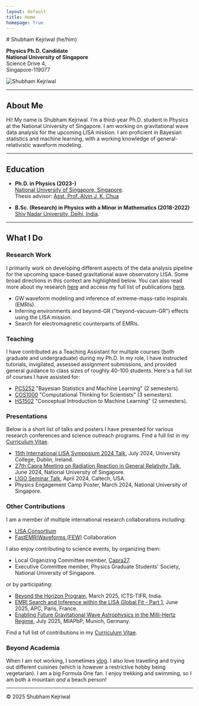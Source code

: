```yaml
---
layout: default
title: Home
homepage: True
---
```


<!-- Start of Intro Section with Image -->
<div class="intro-section">
  <div class="intro-text" markdown="1"> <!-- Added markdown="1" to ensure Markdown inside renders -->
# Shubham Kejriwal (he/him)

**Physics Ph.D. Candidate**   
**National University of Singapore**  
Science Drive 4,  
Singapore-119077
  </div>
  <div class="intro-image-container">
    <img src="{{ site.baseurl | default: '' }}/assets/profile_large.jpg" alt="Shubham Kejriwal" class="intro-profile-image">
  </div>
</div>
<!-- End of Intro Section -->

---
## About Me

Hi! My name is Shubham Kejriwal. I’m a third-year Ph.D. student in Physics at the National University of Singapore. I am working on gravitational wave data analysis for the upcoming LISA mission. I am proficient in Bayesian statistics and machine learning, with a working knowledge of general-relativistic waveform modeling.

---
## Education

- **Ph.D. in Physics (2023-)**  
    [National University of Singapore, Singapore](https://www.nus.edu.sg/).   
    Thesis advisor: [Asst. Prof. Alvin J. K. Chua](https://www.physics.nus.edu.sg/faculty/chua-alvin-jk/)   

- **B.Sc. (Research) in Physics with a Minor in Mathematics (2018-2022)**  
    [Shiv Nadar University, Delhi, India](https://snu.edu.in/home/).   

---
## What I Do

### Research Work  

  I primarily work on developing different aspects of the data analysis pipeline for the upcoming space-based gravitational wave observatory LISA. Some broad directions in this context are highlighted below. You can also read more about my research [here](/shubham/research/) and access my full list of publications [here](/shubham/publications/).  
  
  - GW waveform modeling and inference of extreme-mass-ratio inspirals (EMRIs).  
  - Inferring environments and beyond-GR ("beyond-vacuum-GR") effects using the LISA mission.  
  - Search for electromagnetic counterparts of EMRIs.  

### Teaching  
  I have contributed as a Teaching Assistant for multiple courses (both graduate and undergraduate) during my Ph.D. In my role, I have instructed tutorials, invigilated, assessed assignment submissions, and provided general guidance to class sizes of roughly 40-100 students. Here's a full list of courses I have assisted for:  
  - [PC5252](https://nusmods.com/courses/PC5252/bayesian-statistics-and-machine-learning) "Bayesian Statistics and Machine Learning" (2 semesters).  
  - [COS1000](https://nusmods.com/courses/COS1000/computational-thinking-for-scientists) "Computational Thinking for Scientists" (3 semesters).   
  - [HS1502](https://nusmods.com/courses/HS1502/conceptual-introduction-to-machine-learning) "Conceptual Introduction to Machine Learning" (2 semesters).  

    
### Presentations
  Below is a short list of talks and posters I have presented for various research conferences and science outreach programs. Find a full list in my [Curriculum Vitae](/assets/Shubham_Kejriwal_CV.pdf).    
  - [15th International LISA Symposium 2024 Talk](https://virtual.oxfordabstracts.com/event/5189/submission/77), July 2024, University College, Dublin, Ireland.  
  - [27th Capra Meeting on Radiation Reaction in General Relativity Talk](https://www.caprameeting.org/capra-meetings/capra-27), June 2024, National University of Singapore.
  - [LIGO Seminar Talk](https://www.caltech.edu/campus-life-events/calendar/ligo-seminar-86), April 2024, Caltech, USA.  
  - Physics Engagement Camp Poster, March 2024, National University of Singapore.  
  

### Other Contributions  
  I am a member of multiple international research collaborations including:  
  - [LISA Consortium](https://www.lisamission.org/)  
  - [FastEMRIWaveforms (FEW)](https://github.com/BlackHolePerturbationToolkit/FastEMRIWaveforms) Collaboration  
  
  I also enjoy contributing to science events, by organizing them:  
  - Local Organizing Committee member, [Capra27](https://www.caprameeting.org/capra-meetings/capra-27).   
  - Executive Committee member, Physics Graduate Students' Society, National University of Singapore.  
  
  or by participating:  
  - [Beyond the Horizon Program](https://icts.res.in/program/beyondhorizon), March 2025, ICTS-TIFR, India.  
  - [EMRI Search and Inference within the LISA Global Fit - Part 1](https://indico.in2p3.fr/event/34916/overview), June 2025, APC, Paris, France.  
  - [Enabling Future Gravitational Wave Astrophysics in the Milli-Hertz Regime](https://www.munich-iapbp.de/activities/activities-2025/gravitational-waves), July 2025, MIAPbP, Munich, Germany.  
  
  Find a full list of contributions in my [Curriculum Vitae](/assets/Shubham_Kejriwal_CV.pdf).  
  
  
### Beyond Academia

  When I am not working, I sometimes [vlog](https://www.youtube.com/@ShubhamKejriwal). I also love travelling and trying out different cuisines (which is however a restrictive hobby being vegetarian). I am a big Formula One fan. I enjoy trekking and swimming, so I am both a mountain *and* a beach person!  
    
---
© 2025 Shubham Kejriwal
